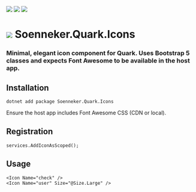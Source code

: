﻿[![](https://img.shields.io/nuget/v/soenneker.quark.icons.svg?style=for-the-badge)](https://www.nuget.org/packages/soenneker.quark.icons/)
[![](https://img.shields.io/github/actions/workflow/status/soenneker/soenneker.quark.icons/publish-package.yml?style=for-the-badge)](https://github.com/soenneker/soenneker.quark.icons/actions/workflows/publish-package.yml)
[![](https://img.shields.io/nuget/dt/soenneker.quark.icons.svg?style=for-the-badge)](https://www.nuget.org/packages/soenneker.quark.icons/)

# ![](https://user-images.githubusercontent.com/4441470/224455560-91ed3ee7-f510-4041-a8d2-3fc093025112.png) Soenneker.Quark.Icons
### Minimal, elegant icon component for Quark. Uses Bootstrap 5 classes and expects Font Awesome to be available in the host app.

## Installation

```
dotnet add package Soenneker.Quark.Icons
```

Ensure the host app includes Font Awesome CSS (CDN or local).

## Registration

```
services.AddIconAsScoped();
```

## Usage

```
<Icon Name="check" />
<Icon Name="user" Size="@Size.Large" />
```
